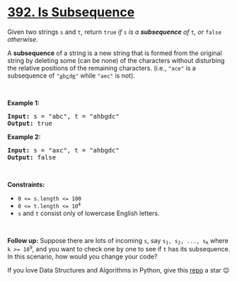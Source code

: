 # [392. Is Subsequence][title]

<p>Given two strings <code>s</code> and <code>t</code>, return <code>true</code><em> if </em><code>s</code><em> is a <strong>subsequence</strong> of </em><code>t</code><em>, or </em><code>false</code><em> otherwise</em>.</p>
<p>A <strong>subsequence</strong> of a string is a new string that is formed from the original string by deleting some (can be none) of the characters without disturbing the relative positions of the remaining characters. (i.e., <code>"ace"</code> is a subsequence of <code>"<u>a</u>b<u>c</u>d<u>e</u>"</code> while <code>"aec"</code> is not).</p>
<p> </p>
<p><strong>Example 1:</strong></p>
<pre><strong>Input:</strong> s = "abc", t = "ahbgdc"
<strong>Output:</strong> true
</pre><p><strong>Example 2:</strong></p>
<pre><strong>Input:</strong> s = "axc", t = "ahbgdc"
<strong>Output:</strong> false
</pre>
<p> </p>
<p><strong>Constraints:</strong></p>
<ul>
<li><code>0 &lt;= s.length &lt;= 100</code></li>
<li><code>0 &lt;= t.length &lt;= 10<sup>4</sup></code></li>
<li><code>s</code> and <code>t</code> consist only of lowercase English letters.</li>
</ul>
<p> </p>
<strong>Follow up:</strong> Suppose there are lots of incoming <code>s</code>, say <code>s<sub>1</sub>, s<sub>2</sub>, ..., s<sub>k</sub></code> where <code>k &gt;= 10<sup>9</sup></code>, and you want to check one by one to see if <code>t</code> has its subsequence. In this scenario, how would you change your code?

If you love Data Structures and Algorithms in Python, give this [repo][me] a star :wink:

[title]: https://leetcode.com/problems/is-subsequence
[me]: https://github.com/bumblebee211196/awesome-python-leetcode